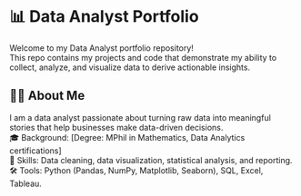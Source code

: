 # 📊 Data Analyst Portfolio

Welcome to my Data Analyst portfolio repository!  
This repo contains my projects and code that demonstrate my ability to collect, analyze, and visualize data to derive actionable insights.  

## 👩‍💻 About Me
I am a data analyst passionate about turning raw data into meaningful stories that help businesses make data-driven decisions.  
🎓 Background: [Degree: MPhil in Mathematics, Data Analytics certifications]  
📌 Skills: Data cleaning, data visualization, statistical analysis, and reporting.  
🛠️ Tools: Python (Pandas, NumPy, Matplotlib, Seaborn), SQL, Excel, Tableau.  
